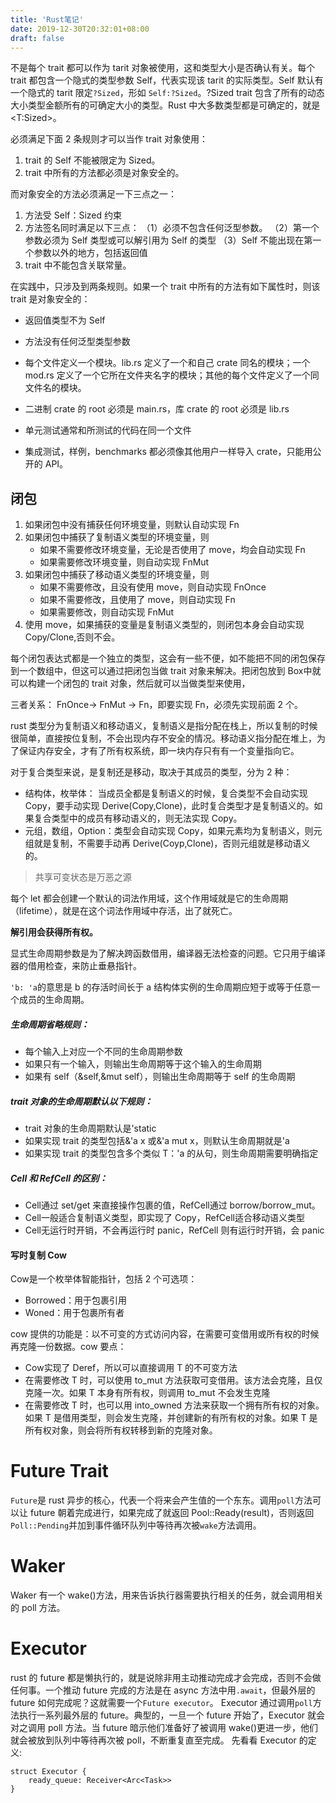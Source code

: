```yaml
---
title: 'Rust笔记'
date: 2019-12-30T20:32:01+08:00
draft: false
---
```


不是每个 trait 都可以作为 tarit 对象被使用，这和类型大小是否确认有关。每个 trait 都包含一个隐式的类型参数 Self，代表实现该 tarit 的实际类型。Self 默认有一个隐式的 tarit 限定`?Sized`，形如 `Self:?Sized`。?Sized trait 包含了所有的动态大小类型金额所有的可确定大小的类型。Rust 中大多数类型都是可确定的，就是<T:Sized>。

必须满足下面 2 条规则才可以当作 trait 对象使用：

1. trait 的 Self 不能被限定为 Sized。
2. trait 中所有的方法都必须是对象安全的。

而对象安全的方法必须满足一下三点之一：

1. 方法受 Self：Sized 约束
2. 方法签名同时满足以下三点：
   （1）必须不包含任何泛型参数。
   （2）第一个参数必须为 Self 类型或可以解引用为 Self 的类型
   （3）Self 不能出现在第一个参数以外的地方，包括返回值
3. trait 中不能包含关联常量。

在实践中，只涉及到两条规则。如果一个 trait 中所有的方法有如下属性时，则该 trait 是对象安全的：

-   返回值类型不为 Self
-   方法没有任何泛型类型参数

-   每个文件定义一个模块。lib.rs 定义了一个和自己 crate 同名的模块；一个 mod.rs 定义了一个它所在文件夹名字的模块；其他的每个文件定义了一个同文件名的模块。
-   二进制 crate 的 root 必须是 main.rs，库 crate 的 root 必须是 lib.rs
-   单元测试通常和所测试的代码在同一个文件
-   集成测试，样例，benchmarks 都必须像其他用户一样导入 crate，只能用公开的 API。

## 闭包

1. 如果闭包中没有捕获任何环境变量，则默认自动实现 Fn
2. 如果闭包中捕获了复制语义类型的环境变量，则
    - 如果不需要修改环境变量，无论是否使用了 move，均会自动实现 Fn
    - 如果需要修改环境变量，则自动实现 FnMut
3. 如果闭包中捕获了移动语义类型的环境变量，则
    - 如果不需要修改，且没有使用 move，则自动实现 FnOnce
    - 如果不需要修改，且使用了 move，则自动实现 Fn
    - 如果需要修改，则自动实现 FnMut
4. 使用 move，如果捕获的变量是复制语义类型的，则闭包本身会自动实现 Copy/Clone,否则不会。

每个闭包表达式都是一个独立的类型，这会有一些不便，如不能把不同的闭包保存到一个数组中，但这可以通过把闭包当做 trait 对象来解决。把闭包放到 Box<T>中就可以构建一个闭包的 trait 对象，然后就可以当做类型来使用，

三者关系：
FnOnce-> FnMut -> Fn，即要实现 Fn，必须先实现前面 2 个。

rust 类型分为复制语义和移动语义，复制语义是指分配在栈上，所以复制的时候很简单，直接按位复制，不会出现内存不安全的情况。移动语义指分配在堆上，为了保证内存安全，才有了所有权系统，即一块内存只有有一个变量指向它。

对于复合类型来说，是复制还是移动，取决于其成员的类型，分为 2 种：

-   结构体，枚举体：
    当成员全都是复制语义的时候，复合类型不会自动实现 Copy，要手动实现 Derive(Copy,Clone)，此时复合类型才是复制语义的。如果复合类型中的成员有移动语义的，则无法实现 Copy。
-   元组，数组，Option：类型会自动实现 Copy，如果元素均为复制语义，则元组就是复制，不需要手动再 Derive(Coyp,Clone)，否则元组就是移动语义的。

> 共享可变状态是万恶之源

每个 let 都会创建一个默认的词法作用域，这个作用域就是它的生命周期（lifetime），就是在这个词法作用域中存活，出了就死亡。

**解引用会获得所有权。**

显式生命周期参数是为了解决跨函数借用，编译器无法检查的问题。它只用于编译器的借用检查，来防止垂悬指针。

`'b: 'a`的意思是 b 的存活时间长于 a
结构体实例的生命周期应短于或等于任意一个成员的生命周期。

##### 生命周期省略规则：

-   每个输入上对应一个不同的生命周期参数
-   如果只有一个输入，则输出生命周期等于这个输入的生命周期
-   如果有 self（&self,&mut self），则输出生命周期等于 self 的生命周期

##### trait 对象的生命周期默认以下规则：

-   trait 对象的生命周期默认是'static
-   如果实现 trait 的类型包括&'a x 或&'a mut x，则默认生命周期就是'a
-   如果实现 trait 的类型包含多个类似 T：'a 的从句，则生命周期需要明确指定

##### Cell 和 RefCell 的区别：

-   Cell<T>通过 set/get 来直接操作包裹的值，RefCell<T>通过 borrow/borrow_mut。
-   Cell<T>一般适合复制语义类型，即实现了 Copy，RefCell<T>适合移动语义类型
-   Cell<T>无运行时开销，不会再运行时 panic，RefCell 则有运行时开销，会 panic

#### 写时复制 Cow<T>

Cow<T>是一个枚举体智能指针，包括 2 个可选项：

-   Borrowed：用于包裹引用
-   Woned：用于包裹所有者

cow 提供的功能是：以不可变的方式访问内容，在需要可变借用或所有权的时候再克隆一份数据。cow 要点：

-   Cow<T>实现了 Deref，所以可以直接调用 T 的不可变方法
-   在需要修改 T 时，可以使用 to_mut 方法获取可变借用。该方法会克隆，且仅克隆一次。如果 T 本身有所有权，则调用 to_mut 不会发生克隆
-   在需要修改 T 时，也可以用 into_owned 方法来获取一个拥有所有权的对象。如果 T 是借用类型，则会发生克隆，并创建新的有所有权的对象。如果 T 是所有权对象，则会将所有权转移到新的克隆对象。

# Future Trait

`Future`是 rust 异步的核心，代表一个将来会产生值的一个东东。调用`poll`方法可以让 future 朝着完成进行，如果完成了就返回 Pool::Ready(result)，否则返回`Poll::Pending`并加到事件循环队列中等待再次被`wake`方法调用。

# Waker

Waker 有一个 wake()方法，用来告诉执行器需要执行相关的任务，就会调用相关的 poll 方法。

# Executor

rust 的 future 都是懒执行的，就是说除非用主动推动完成才会完成，否则不会做任何事。一个推动 future 完成的方法是在 async 方法中用`.await`，但最外层的 future 如何完成呢？这就需要一个`Future executor`。
Executor 通过调用`poll`方法执行一系列最外层的 future。典型的，一旦一个 future 开始了，Executor 就会对之调用 poll 方法。当 future 暗示他们准备好了被调用 wake()更进一步，他们就会被放到队列中等待再次被 poll，不断重复直至完成。
先看看 Executor 的定义:

```
struct Executor {
    ready_queue: Receiver<Arc<Task>>
}
```
